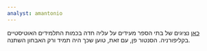 ```yaml
---
analyst: amantonio
---
```


[כאן](https://www.youtube.com/watch?v=utVER6Jczuk) נציגים של בתי הספר מעידים על עליה חדה בכמות התלמידים האוטיסטיים בקליפורניה. הסנטור פן, עם זאת, טוען שכך היה תמיד ורק האבחון השתנה.
